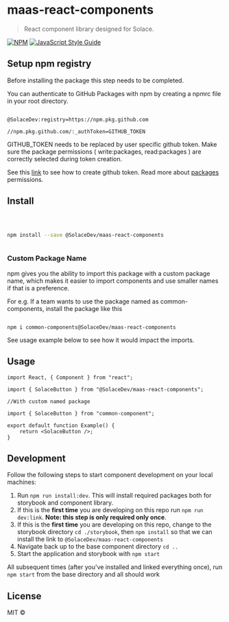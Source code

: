 # maas-react-components

> React component library designed for Solace.

[![NPM](https://img.shields.io/npm/v/maas-react-components.svg)](https://github.com/SolaceDev/maas-react-components/packages/944783) [![JavaScript Style Guide](https://img.shields.io/badge/code_style-standard-brightgreen.svg)](https://standardjs.com)

## Setup npm registry

Before installing the package this step needs to be completed.

You can authenticate to GitHub Packages with npm by creating a npmrc file in your root directory.

```

@SolaceDev:registry=https://npm.pkg.github.com

//npm.pkg.github.com/:_authToken=GITHUB_TOKEN

```

GITHUB_TOKEN needs to be replaced by user specific github token. Make sure the package permissions ( write:packages, read:packages ) are correctly selected during token creation.

See this [link](https://docs.github.com/en/github/authenticating-to-github/keeping-your-account-and-data-secure/creating-a-personal-access-token) to see how to create github token. Read more about [packages](https://docs.github.com/en/packages/learn-github-packages/about-permissions-for-github-packages) permissions.

## Install

```bash



npm install --save @SolaceDev/maas-react-components



```

### Custom Package Name

npm gives you the ability to import this package with a custom package name, which makes it easier to import components and use smaller names if that is a preference.

For e.g. If a team wants to use the package named as common-components, install the package like this

```

npm i common-components@SolaceDev/maas-react-components

```

See usage example below to see how it would impact the imports.

## Usage

```tsx
import React, { Component } from "react";

import { SolaceButton } from "@SolaceDev/maas-react-components";

//With custom named package

import { SolaceButton } from "common-component";

export default function Example() {
	return <SolaceButton />;
}
```

## Development

Follow the following steps to start component development on your local machines:

1.  Run `npm run install:dev`. This will install required packages both for storybook and component library.
2.  If this is the **first time** you are developing on this repo run `npm run dev:link`. **Note: this step is only required only once**.
3.  If this is the **first time** you are developing on this repo, change to the storybook directory `cd ./storybook`, then `npm install` so that we can install the link to `@SolaceDev/maas-react-components`
4.  Navigate back up to the base component directory `cd ..`
5.  Start the application and storybook with `npm start`

All subsequent times (after you've installed and linked everything once), run `npm start` from the base directory and all should work

## License

MIT © [](https://github.com/)
